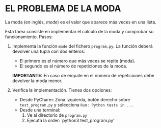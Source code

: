 # EL PROBLEMA DE LA MODA

La moda (en inglés, *mode*) es el valor que aparece más veces en una lista.

Esta tarea consiste en implementar el cálculo de la moda y comprobar su funcionamiento. Pasos:

1. Implementa la función `mode` del fichero `program.py`. La función deberá devolver una tupla con dos enteros:
     - El primero es el número que más veces se repite (moda).
     - El segundo es el número de repeticiones de la moda.

   **IMPORTANTE:** En caso de empate en el número de repeticiones debe devolver la moda menor.

2. Verifica la implementación.
   Tienes dos opciones:
     - Desde PyCharm: Zona izquierda, botón derecho sobre `test_program.py` y selecciona `Run: Python tests in ...`
     - Desde una terminal:
         1. Ve al directorio de `program.py`
         2. Ejecuta la orden `python3 test_program.py'

